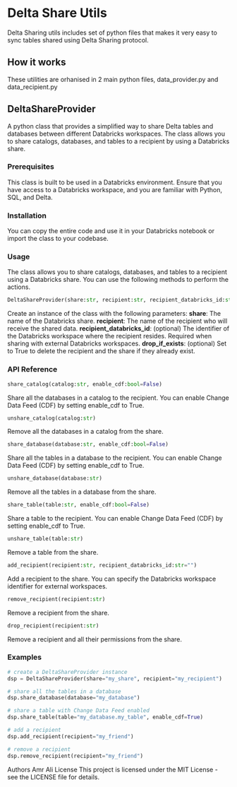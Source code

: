 
# Delta Share Utils

Delta Sharing utils includes set of python files that makes it very easy to sync tables shared using Delta Sharing protocol.

## How it works

These utilities are orhanised in 2 main python files, data_provider.py and data_recipient.py

## DeltaShareProvider
A python class that provides a simplified way to share Delta tables and databases between different Databricks workspaces. The class allows you to share catalogs, databases, and tables to a recipient by using a Databricks share.

### Prerequisites
This class is built to be used in a Databricks environment. Ensure that you have access to a Databricks workspace, and you are familiar with Python, SQL, and Delta.

### Installation
You can copy the entire code and use it in your Databricks notebook or import the class to your codebase.

### Usage
The class allows you to share catalogs, databases, and tables to a recipient using a Databricks share. You can use the following methods to perform the actions.

```python
DeltaShareProvider(share:str, recipient:str, recipient_databricks_id:str="",        drop_if_exists:bool=False)
```
Create an instance of the class with the following parameters:
**share**: The name of the Databricks share.
**recipient**: The name of the recipient who will receive the shared data.
**recipient_databricks_id**: (optional) The identifier of the Databricks workspace where the recipient resides. Required when sharing with external Databricks workspaces.
**drop_if_exists**: (optional) Set to True to delete the recipient and the share if they already exist.

### API Reference

```python
share_catalog(catalog:str, enable_cdf:bool=False)
```
Share all the databases in a catalog to the recipient. You can enable Change Data Feed (CDF) by setting enable_cdf to True.

```python
unshare_catalog(catalog:str)
```
Remove all the databases in a catalog from the share.

```python
share_database(database:str, enable_cdf:bool=False)
```
Share all the tables in a database to the recipient. You can enable Change Data Feed (CDF) by setting enable_cdf to True.

```python
unshare_database(database:str)
```
Remove all the tables in a database from the share.

```python
share_table(table:str, enable_cdf:bool=False)
```
Share a table to the recipient. You can enable Change Data Feed (CDF) by setting enable_cdf to True.

```python
unshare_table(table:str)
```
Remove a table from the share.

```python
add_recipient(recipient:str, recipient_databricks_id:str="")
```
Add a recipient to the share. You can specify the Databricks workspace identifier for external workspaces.

```python
remove_recipient(recipient:str)
```
Remove a recipient from the share.

```python
drop_recipient(recipient:str)
```
 Remove a recipient and all their permissions from the share.

### Examples
```python
# create a DeltaShareProvider instance
dsp = DeltaShareProvider(share="my_share", recipient="my_recipient")

# share all the tables in a database
dsp.share_database(database="my_database")

# share a table with Change Data Feed enabled
dsp.share_table(table="my_database.my_table", enable_cdf=True)

# add a recipient
dsp.add_recipient(recipient="my_friend")

# remove a recipient
dsp.remove_recipient(recipient="my_friend")
```
Authors
Amr Ali
License
This project is licensed under the MIT License - see the LICENSE file for details.



